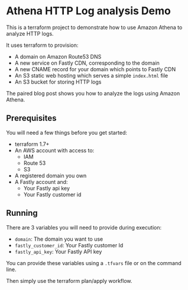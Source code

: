 # Athena HTTP Log analysis Demo

This is a terraform project to demonstrate how to use Amazon Athena to analyze HTTP logs.

It uses terraform to provision:

- A domain on Amazon Route53 DNS
- A new service on Fastly CDN, corresponding to the domain
- A new CNAME record for your domain which points to Fastly CDN
- An S3 static web hosting which serves a simple `index.html` file
- An S3 bucket for storing HTTP logs

The paired blog post shows you how to analyze the logs using Amazon Athena.

## Prerequisites

You will need a few things before you get started:

- terraform 1.7+
- An AWS account with access to:
  - IAM
  - Route 53
  - S3
- A registered domain you own
- A Fastly account and:
  - Your Fastly api key
  - Your Fastly customer id

## Running

There are 3 variables you will need to provide during execution:

- `domain`: The domain you want to use
- `fastly_customer_id`: Your Fastly customer Id
- `fastly_api_key`: Your Fastly API key

You can provide these variables using a `.tfvars` file or on the command line.

Then simply use the terraform plan/apply workflow.
